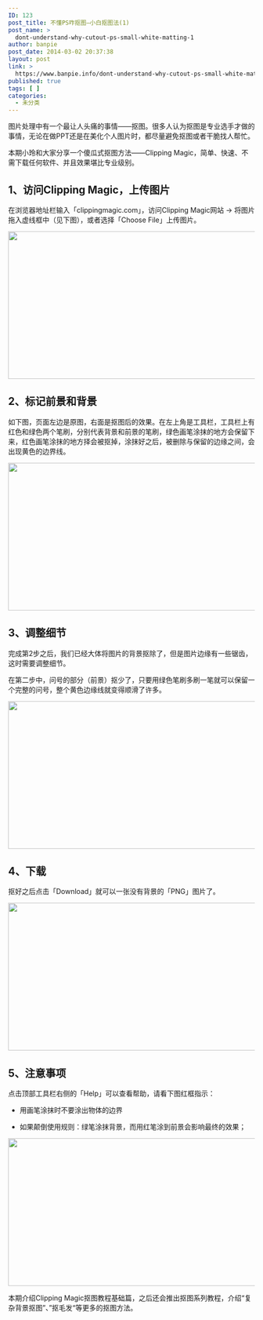 ```yaml
---
ID: 123
post_title: 不懂PS咋抠图—小白抠图法(1)
post_name: >
  dont-understand-why-cutout-ps-small-white-matting-1
author: banpie
post_date: 2014-03-02 20:37:38
layout: post
link: >
  https://www.banpie.info/dont-understand-why-cutout-ps-small-white-matting-1/
published: true
tags: [ ]
categories:
  - 未分类
---
```

图片处理中有一个最让人头痛的事情——抠图。很多人认为抠图是专业选手才做的事情，无论在做PPT还是在美化个人图片时，都尽量避免抠图或者干脆找人帮忙。

本期小玲和大家分享一个傻瓜式抠图方法——Clipping Magic，简单、快速、不需下载任何软件、并且效果堪比专业级别。

## 1、访问Clipping Magic，上传图片

在浏览器地址栏输入「clippingmagic.com」，访问Clipping Magic网站 -> 将图片拖入虚线框中（见下图），或者选择「Choose File」上传图片。

<img class="alignnone size-full wp-image-1679" src="http://www.banpie.info/wp-content/uploads/2019/03/0-11.jpg" width="620" height="301" alt="" />

## 2、标记前景和背景

如下图，页面左边是原图，右面是抠图后的效果。在左上角是工具栏，工具栏上有红色和绿色两个笔刷，分别代表背景和前景的笔刷，绿色画笔涂抹的地方会保留下来，红色画笔涂抹的地方择会被抠掉，涂抹好之后，被删除与保留的边缘之间，会出现黄色的边界线。

<img class="alignnone size-full wp-image-1680" src="http://www.banpie.info/wp-content/uploads/2019/03/0-12.jpg" width="620" height="301" alt="" />

## 3、调整细节

完成第2步之后，我们已经大体将图片的背景抠除了，但是图片边缘有一些锯齿，这时需要调整细节。

在第二步中，问号的部分（前景）抠少了，只要用绿色笔刷多刷一笔就可以保留一个完整的问号，整个黄色边缘线就变得顺滑了许多。

<img class="alignnone size-full wp-image-1681" src="http://www.banpie.info/wp-content/uploads/2019/03/0-13.jpg" width="620" height="301" alt="" />

## 4、下载

抠好之后点击「Download」就可以一张没有背景的「PNG」图片了。

<img class="alignnone size-full wp-image-1682" src="http://www.banpie.info/wp-content/uploads/2019/03/0-14.jpg" width="620" height="301" alt="" />

## 5、注意事项

点击顶部工具栏右侧的「Help」可以查看帮助，请看下图红框指示：

*   用画笔涂抹时不要涂出物体的边界

*   如果颠倒使用规则：绿笔涂抹背景，而用红笔涂到前景会影响最终的效果；

<img class="alignnone size-full wp-image-1683" src="http://www.banpie.info/wp-content/uploads/2019/03/0-15.jpg" width="620" height="301" alt="" />

本期介绍Clipping Magic抠图教程基础篇，之后还会推出抠图系列教程，介绍“复杂背景抠图”、”抠毛发“等更多的抠图方法。